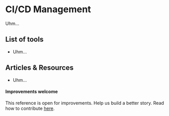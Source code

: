 # CI/CD Management

Uhm...

## List of tools

* Uhm...

## Articles & Resources

* Uhm...

#### Improvements welcome

This reference is open for improvements. Help us build a better story.
Read how to contribute [here](/CONTRIBUTING.md).
